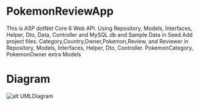 # PokemonReviewApp

  This is ASP dotNet Core 6 Web API. 
  Using Repository, Models, Interfaces, Helper, Dto, Data, Controller and MySQL db and Sample Data in Seed.Add project files.
  Category,Country,Owner,Pokemon,Review, and Reviewer in Repository, Models, Interfaces, Helper, Dto, Controller.
  PokemonCategory, PokemonOwner extra Models

# Diagram
  ![alt UMLDiagram](https://github.com/arunkjojo/PokemonReviewApp/UMLDiagram.png)
